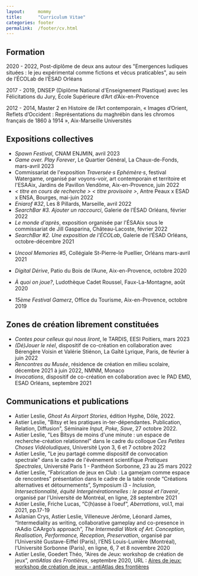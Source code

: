 ```yaml
---
layout:		mommy
title:  	"Curriculum Vitae"
categories: footer
permalink: 	/footer/cv.html
---
```


## Formation ##
2020 - 2022, Post-diplôme de deux ans autour des "Emergences ludiques situées : le jeu expérimental comme fictions et vécus praticables", au sein de l’ÉCOLab de l’ÉSAD Orléans

2017 - 2019, DNSEP (Diplôme National d'Enseignement Plastique) avec les Félicitations du Jury, École Supérieure d’Art d’Aix-en-Provence 

2012 - 2014, Master 2 en Histoire de l’Art contemporain, « Images d’Orient, Reflets d’Occident :  Représentations du maghrébin dans les chromos français de 1860 à 1914 », Aix-Marseille Universités

## Expositions collectives

* *Spawn Festival*, CNAM ENJMIN, avril 2023
* *Game over. Play Forever*, Le Quartier Général, La Chaux-de-Fonds, mars-avril 2023
* Commissariat de l'exposition *Traversée·s Ephémère·s*, festival Watergame, organisé par voyons-voir, art contemporain et territoire et l'ESAAix, Jardins de Pavillon Vendôme, Aix-en-Provence, juin 2022
* *< titre en cours de recherche > < titre provisoire >*, Antre Peaux x ESAD x ENSA, Bourges, mai-juin 2022
* *Eniarof #32*, Les 8 Pillards, Marseille, avril 2022
* *SearchBar #3. Ajouter un raccourci*, Galerie de l’ÉSAD Orléans, février 2022
* *Le monde d'après*, exposition organisée par l'ÉSAAix sous le commissariat de Jill Gasparina, Château-Lacoste, février 2022
* *SearchBar #2. Une exposition de l'ÉCOLab*, Galerie de l’ÉSAD Orléans, octobre-décembre 2021

- *Uncool Memories #5*, Collégiale St-Pierre-le Puellier, Orléans mars-avril 2021

- *Digital Dérive*, Patio du Bois de l’Aune, Aix-en-Provence, octobre 2020

- *À quoi on joue?*, Ludothèque Cadet Roussel, Faux-La-Montagne, août 2020

- *15ème Festival Gamerz*, Office du Tourisme, Aix-en-Provence, octobre 2019

## Zones de création librement constituées

- *Contes pour celleux qui nous liront*, le TARDIS, EESI Poitiers, mars 2023
- *(Dé)Jouer le réel*, dispositif de co-création en collaboration avec Bérengère Voisin et Valérie Stiénon, La Gaîté Lyrique, Paris, de février à juin 2022
- *Rencontres au Musée*, résidence de création en milieu scolaire, décembre 2021 à juin 2022, NMNM, Monaco
- *Invocations*, dispositif de co-création en collaboration avec le PAD EMD, ESAD Orléans, septembre 2021

## Communications et publications

- Astier Leslie, *Ghost As Airport Stories*, édition Hyphe, Dôle, 2022.
- Astier Leslie, "Bitsy et les pratiques in-ter-dépendantes. Publication, Relation, Diffusion", Séminaire *Input, Poke, Save*, 27 octobre 2022.
- Astier Leslie, "Les Bitsys de moins d'une minute : un espace de recherche-création relationnel" dans le cadre du colloque *Ces Petites Choses Vidéoludiques*, Université Lyon 3, 6 et 7 octobre 2022
- Astier Leslie, "Le jeu partagé comme dispositif de convocation spectrale" dans le cadre de l'événement scientifique *Pratiques Spectrales*, Université Paris 1 - Panthéon Sorbonne, 23 au 25 mars 2022
- Astier Leslie, “Fabrication de jeux en Club : La gamejam comme espace de rencontres” présentation dans le cadre de la table ronde “Créations alternatives et détournements”, Symposium i3 - *Inclusion, Intersectionnalité, équité Intergénérationnelles : le passé et l’avenir*, organisé par l’Université de Montréal, en ligne, 28 septembre 2021
- Astier Leslie, Friche Lucas, “C(h)asse à l’oeuf”, *Aberrations*, vol.1, mai 2021, pp.17-19
- Aslanian Crys, Astier Leslie, Villeneuve Jérôme, Léonard James, “Intermediality as writing, collaborative gameplay and co-presence in rAAdio CAArgo’s approach”, *The Intermedial Work of Art. Conception, Realisation, Performance, Reception, Preservation*, organisé par l’Université Gustave-Eiffel (Paris), l’ENS Louis-Lumière (Montréal), l’Université Sorbonne (Paris), en ligne, 6, 7 et 8 novembre 2020
- Astier Leslie, Goedert Théo, “Aires de Jeux: workshop de création de jeux”, *antiAtlas des Frontières*, septembre 2020, URL : [Aires de jeux: workshop de création de jeux - antiAtlas des frontières](https://www.antiatlas.net/aires-de-jeux-workshop-de-creation-de-jeux/)